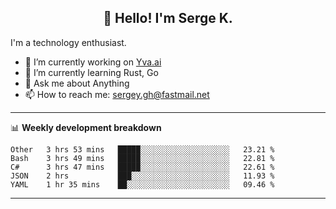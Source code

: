 <h2 align="center">👋 Hello! I'm Serge K.</h2>

I'm a technology enthusiast.

- 🔭 I’m currently working on [Yva.ai](https://www.yva.ai/)
- 🌱 I’m currently learning Rust, Go
- 💬 Ask me about Anything
- 📫 How to reach me: sergey.gh@fastmail.net

-------

📊 **Weekly development breakdown**
<!--START_SECTION:waka-->
```text
Other   3 hrs 53 mins   █████░░░░░░░░░░░░░░░░░░░░   23.21 % 
Bash    3 hrs 49 mins   █████░░░░░░░░░░░░░░░░░░░░   22.81 % 
C#      3 hrs 47 mins   █████░░░░░░░░░░░░░░░░░░░░   22.61 % 
JSON    2 hrs           ███░░░░░░░░░░░░░░░░░░░░░░   11.93 % 
YAML    1 hr 35 mins    ██░░░░░░░░░░░░░░░░░░░░░░░   09.46 %
```
<!--END_SECTION:waka-->
-------
